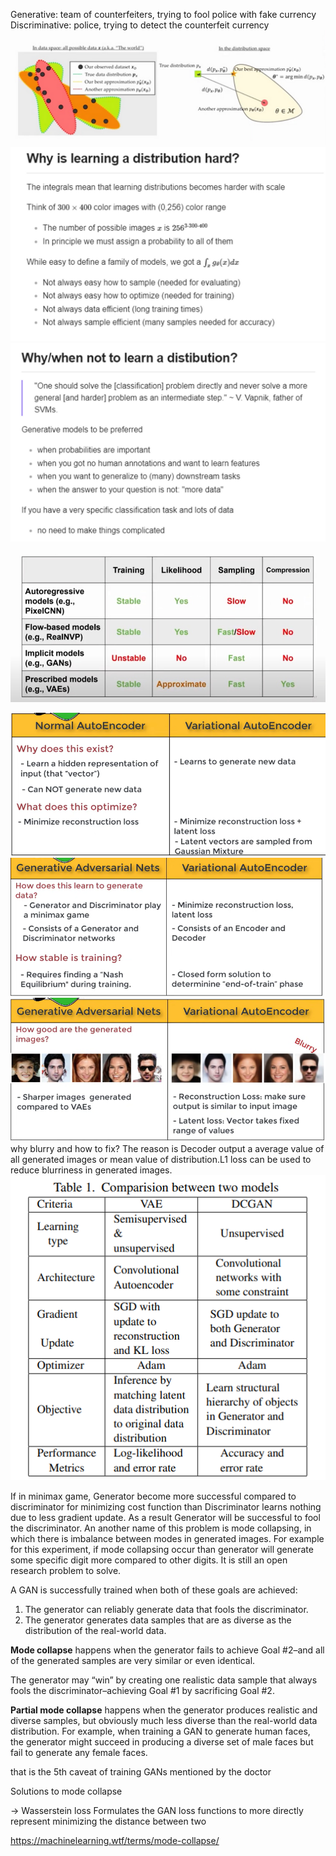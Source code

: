 Generative: team of counterfeiters, trying to fool police with fake currency
Discriminative: police, trying to detect the counterfeit currency
![](attachment/7d651bce89425b693d01e7cf00551a12.png)
![](attachment/4e2896b29c58642f630c8f18e9c0944a.png)
![](attachment/8d6863ddd63101c22a662a46b05880dc.png)

![](attachment/e7bae2af6cec18f9e8c550f296f2f0b5.png)

![](attachment/6c1719875e1a979fbbab37d529704b02.png)
![](attachment/557d30182524c1da7d6741bc6ab6c495.png)
![](attachment/055bb0e2fee7de3355926d5400179a3f.png)
why blurry and how to fix?
The reason is Decoder output a average value of all generated images or mean value of distribution.L1 loss can be used to reduce blurriness in generated images.
![](attachment/d0b36eb091b2d8aa2e5484c09a40a5dc.png)

If in minimax game, Generator become more successful compared to discriminator for minimizing cost function than Discriminator learns nothing due to less gradient update. As a result Generator will be successful to fool the discriminator. An another name of this problem is mode collapsing, in which there is imbalance between modes in generated images. For example for this experiment, if mode collapsing occur than generator will generate some specific digit more compared to other digits. It is still an open research problem to solve.

A GAN is successfully trained when both of these goals are achieved:

1. The generator can reliably generate data that fools the discriminator.
2. The generator generates data samples that are as diverse as the distribution of the real-world data.

**Mode collapse** happens when the generator fails to achieve Goal #2–and all of the generated samples are very similar or even identical.

The generator may “win” by creating one realistic data sample that always fools the discriminator–achieving Goal #1 by sacrificing Goal #2.

**Partial mode collapse** happens when the generator produces realistic and diverse samples, but obviously much less diverse than the real-world data distribution. For example, when training a GAN to generate human faces, the generator might succeed in producing a diverse set of male faces but fail to generate any female faces.

that is the 5th caveat of training GANs mentioned by the doctor 

Solutions to mode collapse

-> Wasserstein loss Formulates the GAN loss functions to more directly represent minimizing the distance between two

https://machinelearning.wtf/terms/mode-collapse/